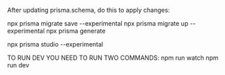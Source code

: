 
After updating prisma.schema, do this to apply changes:

npx prisma migrate save --experimental
npx prisma migrate up --experimental
npx prisma generate


npx prisma studio --experimental



TO RUN DEV YOU NEED TO RUN TWO COMMANDS:
npm run watch
npm run dev
